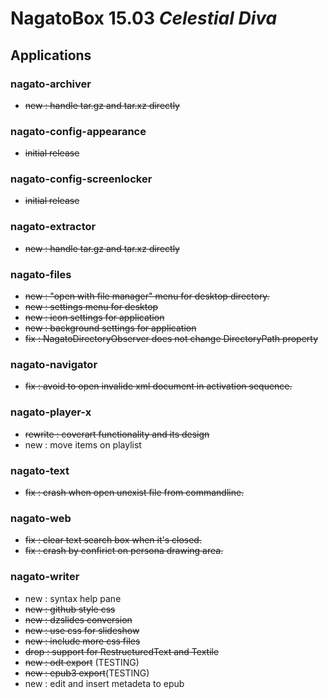 # NagatoBox 15.03 _Celestial Diva_

## Applications

### nagato-archiver

+ ~~new : handle tar.gz and tar.xz directly~~

### nagato-config-appearance

+ ~~initial release~~

### nagato-config-screenlocker

+ ~~initial release~~

### nagato-extractor

+ ~~new : handle tar.gz and tar.xz directly~~

### nagato-files

+ ~~new : "open with file manager" menu for desktop directory.~~
+ ~~new : settings menu for desktop~~
+ ~~new : icon settings for application~~
+ ~~new : background settings for application~~
+ ~~fix : NagatoDirectoryObserver does not change DirectoryPath property~~

### nagato-navigator

+ ~~fix : avoid to open invalide xml document in activation sequence.~~

### nagato-player-x

+ ~~rewrite : coverart functionality and its design~~
+ new : move items on playlist

### nagato-text

+ ~~fix : crash when open unexist file from commandline.~~

### nagato-web

+ ~~fix : clear text search box when it's closed.~~
+ ~~fix : crash by confirict on persona drawing area.~~

### nagato-writer

+ new : syntax help pane
+ ~~new : github style css~~
+ ~~new : dzslides conversion~~ 
+ ~~new : use css for slideshow~~
+ ~~new : include more css files~~
+ ~~drop : support for RestructuredText and Textile~~
+ ~~new : odt export~~ (TESTING)
+ ~~new : epub3 export~~(TESTING)
+ new : edit and insert metadeta to epub

